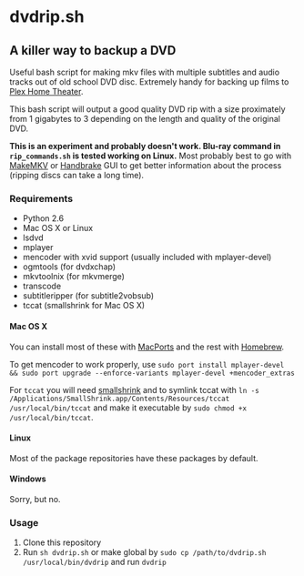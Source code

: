 # dvdrip.sh
## A killer way to backup a DVD

Useful bash script for making mkv files with multiple subtitles and audio tracks out of old school DVD disc. Extremely handy for backing up films to [Plex Home Theater](http://www.plex.tv).

This bash script will output a good quality DVD rip with a size proximately from 1 gigabytes to 3 depending on the length and quality of the original DVD.

**This is an experiment and probably doesn't work. Blu-ray command in `rip_commands.sh` is tested working on Linux.** Most probably best to go with [MakeMKV](http://www.makemkv.com/) or [Handbrake](https://handbrake.fr/) GUI to get better information about the process (ripping discs can take a long time).

### Requirements

- Python 2.6
- Mac OS X or Linux
- lsdvd
- mplayer
- mencoder with xvid support (usually included with mplayer-devel)
- ogmtools (for dvdxchap)
- mkvtoolnix (for mkvmerge)
- transcode
- subtitleripper (for subtitle2vobsub)
- tccat (smallshrink for Mac OS X)

#### Mac OS X

You can install most of these with [MacPorts](http://www.macports.org) and the rest with [Homebrew](http://brew.sh).

To get mencoder to work properly, use `sudo port install mplayer-devel && sudo port upgrade --enforce-variants mplayer-devel +mencoder_extras`

For `tccat` you will need [smallshrink](https://code.google.com/p/smallshrink/) and to symlink tccat with `ln -s /Applications/SmallShrink.app/Contents/Resources/tccat /usr/local/bin/tccat` and make it executable by `sudo chmod +x /usr/local/bin/tccat`.

#### Linux

Most of the package repositories have these packages by default.

#### Windows

Sorry, but no.

### Usage

1. Clone this repository
2. Run `sh dvdrip.sh` or make global by `sudo cp /path/to/dvdrip.sh /usr/local/bin/dvdrip` and run `dvdrip`